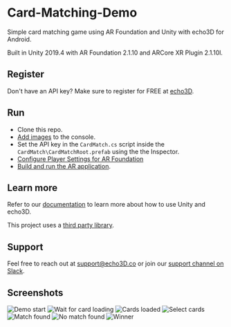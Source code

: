 # Card-Matching-Demo
Simple card matching game using AR Foundation and Unity with echo3D for Android.

Built in Unity 2019.4 with AR Foundation 2.1.10 and ARCore XR Plugin 2.1.10l.

## Register
Don't have an API key? Make sure to register for FREE at [echo3D](https://console.echo3D.co/#/auth/register).

## Run
* Clone this repo.
* [Add images](https://docs.echo3D.co/quickstart/add-a-3d-model) to the console.
* Set the API key in the `CardMatch.cs` script inside the `CardMatch\CardMatchRoot.prefab` using the the Inspector.
* [Configure Player Settings for AR Foundation](https://developers.google.com/ar/develop/unity-arf/getting-started-ar-foundation#configure_player_settings)
* [Build and run the AR application](https://docs.echo3d.co/unity/adding-ar-capabilities#4.-build-and-run-the-ar-application).

## Learn more
Refer to our [documentation](https://docs.echo3D.co/unity/) to learn more about how to use Unity and echo3D.

This project uses a [third party library](https://pub.dev/packages/flutter_unity#-readme-tab-).

## Support
Feel free to reach out at [support@echo3D.co](mailto:support@echo3D.co) or join our [support channel on Slack](https://go.echo3D.co/join).

## Screenshots
![Demo start](/Images/1-Start.png)
![Wait for card loading](/Images/2-WaitForLoad.png)
![Cards loaded](/Images/3-Loaded.png)
![Select cards](/Images/4-SelectedCards.png)
![Match found](/Images/5-MatchFound.png)
![No match found](/Images/6-NoMatch.png)
![Winner](/Images/7-Winner.png)
